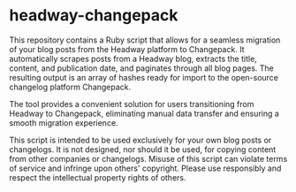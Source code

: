 # headway-changepack

This repository contains a Ruby script that allows for a seamless migration of your blog posts from the Headway platform to Changepack. It automatically scrapes posts from a Headway blog, extracts the title, content, and publication date, and paginates through all blog pages. The resulting output is an array of hashes ready for import to the open-source changelog platform Changepack.

The tool provides a convenient solution for users transitioning from Headway to Changepack, eliminating manual data transfer and ensuring a smooth migration experience.

This script is intended to be used exclusively for your own blog posts or changelogs. It is not designed, nor should it be used, for copying content from other companies or changelogs. Misuse of this script can violate terms of service and infringe upon others' copyright. Please use responsibly and respect the intellectual property rights of others.
